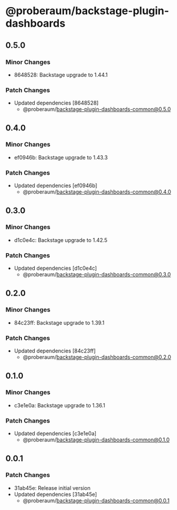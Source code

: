 # @proberaum/backstage-plugin-dashboards

## 0.5.0

### Minor Changes

- 8648528: Backstage upgrade to 1.44.1

### Patch Changes

- Updated dependencies [8648528]
  - @proberaum/backstage-plugin-dashboards-common@0.5.0

## 0.4.0

### Minor Changes

- ef0946b: Backstage upgrade to 1.43.3

### Patch Changes

- Updated dependencies [ef0946b]
  - @proberaum/backstage-plugin-dashboards-common@0.4.0

## 0.3.0

### Minor Changes

- d1c0e4c: Backstage upgrade to 1.42.5

### Patch Changes

- Updated dependencies [d1c0e4c]
  - @proberaum/backstage-plugin-dashboards-common@0.3.0

## 0.2.0

### Minor Changes

- 84c23ff: Backstage upgrade to 1.39.1

### Patch Changes

- Updated dependencies [84c23ff]
  - @proberaum/backstage-plugin-dashboards-common@0.2.0

## 0.1.0

### Minor Changes

- c3e1e0a: Backstage upgrade to 1.36.1

### Patch Changes

- Updated dependencies [c3e1e0a]
  - @proberaum/backstage-plugin-dashboards-common@0.1.0

## 0.0.1

### Patch Changes

- 31ab45e: Release initial version
- Updated dependencies [31ab45e]
  - @proberaum/backstage-plugin-dashboards-common@0.0.1
